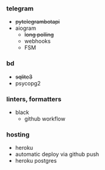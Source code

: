 ### telegram
- ~~pytelegrambotapi~~
- aiogram
  - ~~long polling~~
  - webhooks
  - FSM

### bd
- ~~sqlite3~~
- psycopg2

### linters, formatters
- black
  - github workflow

### hosting
- heroku
- automatic deploy via github push
- heroku postgres